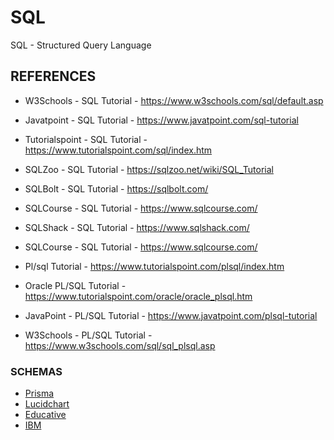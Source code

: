 # SQL

SQL - Structured Query Language

## REFERENCES

- W3Schools - SQL Tutorial - https://www.w3schools.com/sql/default.asp
- Javatpoint - SQL Tutorial - https://www.javatpoint.com/sql-tutorial
- Tutorialspoint - SQL Tutorial - https://www.tutorialspoint.com/sql/index.htm
- SQLZoo - SQL Tutorial - https://sqlzoo.net/wiki/SQL_Tutorial
- SQLBolt - SQL Tutorial - https://sqlbolt.com/
- SQLCourse - SQL Tutorial - https://www.sqlcourse.com/
- SQLShack - SQL Tutorial - https://www.sqlshack.com/
- SQLCourse - SQL Tutorial - https://www.sqlcourse.com/

- Pl/sql Tutorial - https://www.tutorialspoint.com/plsql/index.htm
- Oracle PL/SQL Tutorial - https://www.tutorialspoint.com/oracle/oracle_plsql.htm
- JavaPoint - PL/SQL Tutorial - https://www.javatpoint.com/plsql-tutorial
- W3Schools - PL/SQL Tutorial - https://www.w3schools.com/sql/sql_plsql.asp

### SCHEMAS

- [Prisma](https://www.prisma.io/dataguide/intro/intro-to-schemas)
- [Lucidchart](https://www.lucidchart.com/pages/database-diagram/database-schema)
- [Educative](https://www.educative.io/blog/what-are-database-schemas-examples)
- [IBM](https://www.ibm.com/topics/database-schema)
